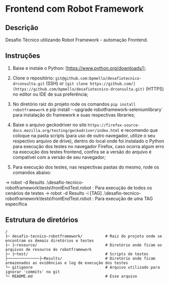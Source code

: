 # Frontend com Robot Framework

## Descrição
Desafio Técnico utilizando Robot Framework - automação Frontend.

## Instruções
1. Baixe e instale o Python: [https://www.python.org/downloads/];

2. Clone o repositório: `git@github.com:bpmello/desafiotecnico-drconsulta.git` (SSH) or `[git clone https://github.com/](https://github.com/bpmello/desafiotecnico-drconsulta.git)` (HTTPS) no editor ou IDE de sua preferência;

3. No diretório raiz do projeto rode os comandos `pip install robotframework` e pip install --upgrade robotframework-seleniumlibrary` para instalação do framework e suas respectivas libraries;

4. Baixe o arquivo geckodriver no site `https://firefox-source-docs.mozilla.org/testing/geckodriver/index.html` e recomendo que coloque na pasta scripts (para uso de outro navegador, utilize o seu respectivo arquivo de drive), dentro do local onde foi instalado o Python para execução dos testes no navegador Firefox, caso ocorra algum erro na execução dos testes frontend, confira se a versão do arquivo é compatível com a versão de seu navegador;

5. Para execução dos testes, nas respectivas pastas do mesmo, rode os comandos abaixo:

-> robot -d Results .\desafio-tecnico-robotframework\tests\frontEndTest.robot   : Para execução de todos os cenários de testes
-> robot -d Results -i [TAG] .\desafio-tecnico-robotframework\tests\frontEndTest.robot  : Para execução de uma TAG específica


## Estrutura de diretórios
```
/
├─ desafio-tecnico-robotframework/          # Raiz do projeto onde se encontram os demais diretórios e testes
├─ ├─resource/                              # Diretório onde ficam os arquivos de resource do robotframework
├─ ├─test/                                  # Scripts de testes
├──────────────├─Results/                   # Diretório onde ficam armazenados as evidências e log de execução dos testes
└─ gitigonre                                # Arquivo utilizado para ignorar 'commits' no git
└─ README.md                                # Esse arquivo
```
